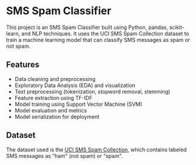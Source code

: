 # SMS Spam Classifier

This project is an SMS Spam Classifier built using Python, pandas, scikit-learn, and NLP techniques. It uses the UCI SMS Spam Collection dataset to train a machine learning model that can classify SMS messages as spam or not spam.

## Features

- Data cleaning and preprocessing
- Exploratory Data Analysis (EDA) and visualization
- Text preprocessing (tokenization, stopword removal, stemming)
- Feature extraction using TF-IDF
- Model training using Support Vector Machine (SVM)
- Model evaluation and metrics
- Model serialization for deployment

## Dataset

The dataset used is the [UCI SMS Spam Collection](https://archive.ics.uci.edu/ml/datasets/sms+spam+collection), which contains labeled SMS messages as "ham" (not spam) or "spam".
